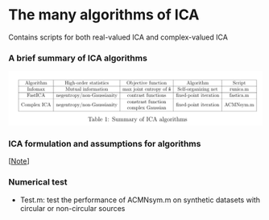 # The many algorithms of ICA
Contains scripts for both real-valued ICA and complex-valued ICA

### A brief summary of ICA algorithms
![Summary](./ICA_summary.png)

### ICA formulation and assumptions for algorithms
[[Note](./ComplexICA.pdf)]

### Numerical test
* Test.m: test the performance of ACMNsym.m on synthetic datasets with circular or non-circular sources
